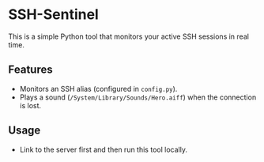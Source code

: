 # SSH-Sentinel
This is a simple Python tool that monitors your active SSH sessions in real time.

## Features
- Monitors an SSH alias (configured in `config.py`).
- Plays a sound (`/System/Library/Sounds/Hero.aiff`) when the connection is lost.

## Usage
- Link to the server first and then run this tool locally.
